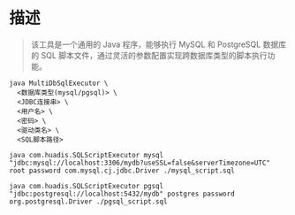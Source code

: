 # 描述
> 该工具是一个通用的 Java 程序，能够执行 MySQL 和 PostgreSQL 数据库的 SQL 脚本文件，通过灵活的参数配置实现跨数据库类型的脚本执行功能。

```shell
java MultiDbSqlExecutor \
  <数据库类型(mysql/pgsql)> \
  <JDBC连接串> \
  <用户名> \
  <密码> \
  <驱动类名> \
  <SQL脚本路径>
```

```shell
java com.huadis.SQLScriptExecutor mysql "jdbc:mysql://localhost:3306/mydb?useSSL=false&serverTimezone=UTC" root password com.mysql.cj.jdbc.Driver ./mysql_script.sql
```

```shell
java com.huadis.SQLScriptExecutor pgsql "jdbc:postgresql://localhost:5432/mydb" postgres password org.postgresql.Driver ./pgsql_script.sql
```
